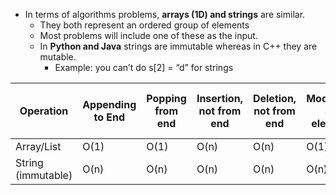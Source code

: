 - In terms of algorithms problems, **arrays (1D) and strings** are similar. 
	- They both represent an ordered group of elements
	- Most problems will include one of these as the input. 
	- In **Python and Java** strings are immutable whereas in C++ they are mutable. 
		- Example: you can’t do s[2] = “d” for strings 
	

| Operation          | Appending to End | Popping from end | Insertion, not from end | Deletion, not from end | Modifying an element | Random Access | Checking if element exists |
| ------------------ | ---------------- | ---------------- | ----------------------- | ---------------------- | -------------------- | ------------- | -------------------------- |
| Array/List         | O(1)             | O(1)             | O(n)                    | O(n)                   | O(1)                 | O(1)          | O(n)                       |
| String (immutable) | O(n)             | O(n)             | O(n)                    | O(n)                   | O(n)                 | O(1)          | O(n)                       |
